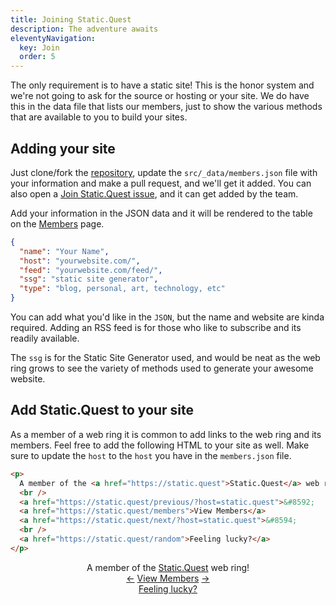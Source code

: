 ```yaml
---
title: Joining Static.Quest
description: The adventure awaits
eleventyNavigation:
  key: Join
  order: 5
---
```


The only requirement is to have a static site! This is the honor system and we're not going to ask for the source or hosting or your site. We do have this in the data file that lists our members, just to show the various methods that are available to you to build your sites.

## Adding your site

Just clone/fork the [repository](https://github.com/cjerrington/StaticQuest), update the `src/_data/members.json` file with your information and make a pull request, and we'll get it added. You can also open a [Join Static.Quest issue](https://github.com/cjerrington/StaticQuest/issues/new/choose), and it can get added by the team.

Add your information in the JSON data and it will be rendered to the table on the [Members](/members) page.

```json
{
  "name": "Your Name",
  "host": "yourwebsite.com/",
  "feed": "yourwebsite.com/feed/",
  "ssg": "static site generator",
  "type": "blog, personal, art, technology, etc"
}
```

You can add what you'd like in the `JSON`, but the name and website are kinda required. Adding an RSS feed is for those who like to subscribe and its readily available.

The `ssg` is for the Static Site Generator used, and would be neat as the web ring grows to see the variety of methods used to generate your awesome website.

## Add Static.Quest to your site

As a member of a web ring it is common to add links to the web ring and its members. Feel free to add the following HTML to your site as well. Make sure to update the `host` to the `host` you have in the `members.json` file.

```html
<p>
  A member of the <a href="https://static.quest">Static.Quest</a> web ring! 
  <br />
  <a href="https://static.quest/previous/?host=static.quest">&#8592;
  <a href="https://static.quest/members">View Members</a>
  <a href="https://static.quest/next/?host=static.quest">&#8594;
  <br />
  <a href="https://static.quest/random">Feeling lucky?</a>
</p>
```

<div style="text-align: center;">

  A member of the [Static.Quest](https://static.quest) web ring!
  <br />
  [&#8592;](/previous/?host=static.quest)
  [View Members](/members)
  [&#8594;](/next/?host=static.quest)
  <br />
  [Feeling lucky?](https://static.quest/random)

</div>
